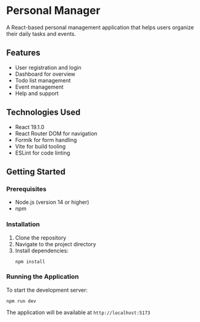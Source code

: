 # Personal Manager

A React-based personal management application that helps users organize their daily tasks and events.

## Features

- User registration and login
- Dashboard for overview
- Todo list management
- Event management
- Help and support

## Technologies Used

- React 19.1.0
- React Router DOM for navigation
- Formik for form handling
- Vite for build tooling
- ESLint for code linting

## Getting Started

### Prerequisites

- Node.js (version 14 or higher)
- npm

### Installation

1. Clone the repository
2. Navigate to the project directory
3. Install dependencies:
   ```
   npm install
   ```

### Running the Application

To start the development server:

```
npm run dev
```

The application will be available at `http://localhost:5173`
